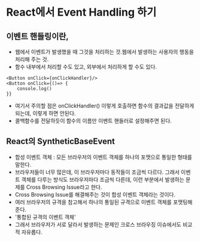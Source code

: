 # React에서 Event Handling 하기

## 이벤트 핸들링이란,

- 웹에서 이벤트가 발생했을 때 그것을 처리하는 것.웹에서 발생하는 사용자의 행동을 처리해 주는 것.
- 함수 내부에서 처리할 수도 있고, 외부에서 처리하게 할 수도 있다.

```
<Button onClick={onClickHandler}/>
<Button onClick={()=> {
    console.log()
}}
```

- 여기서 주의할 점은 onClickHandler() 이렇게 호출하면 함수의 결과값을 전달하게 되는데, 이렇게 하면 안된다.
- 콜백함수를 전달하듯이 함수의 이름만 이벤트 핸들러로 설정해주면 된다.

## React의 SyntheticBaseEvent

- 합성 이벤트 객체 : 모든 브라우저의 이벤트 객체를 하나의 포맷으로 통일한 형태를 말한다.
- 브라우저들이 너무 많은데, 이 브라우저마다 동작들이 조금씩 다르다. 그래서 이벤트 객체를 다루는 방식도 브라우저마다 조금씩 다른데, 이런 부분에서 발생하는 문제를 Cross Browsing Issue라고 한다.
- Cross Browsing Issue를 해결해주는 것이 합성 이벤트 객체라는 것이다.
- 여러 브라우저의 규격을 참고해서 하나의 통일된 규격으로 이벤트 객체를 포맷팅해준다.
- '통합된 규격의 이벤트 객체'
- 그래서 브라우저가 서로 달라서 발생하는 문제인 크로스 브라우징 이슈에서도 비교적 자유롭다.
